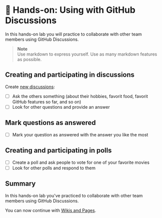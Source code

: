 # 🔨 Hands-on: Using with GitHub Discussions

In this hands-on lab you will practice to collaborate with other team members using GitHub Discussions.

> **Note**  
> Use markdown to express yourself. Use as many markdown features as possible.

## Creating and participating in discussions

Create [new discussions](/../../discussions/new):
- [ ] Ask the others something (about their hobbies, favorit food, favorit GitHub features so far, and so on) 
- [ ] Look for other questions and provide an answer

## Mark questions as answered
- [ ] Mark your question as answered with the answer you like the most

## Creating and participating in polls
- [ ] Create a poll and ask people to vote for one of your favorite movies
- [ ] Look for other polls and respond to them

## Summary 

In this hands-on lab you've practiced to collaborate with other team members using GitHub Discussions.

You can now continue with [Wikis and Pages](../01_02_Collaborate-on-ideas.md#%EF%B8%8F-wikis-and--pages).
